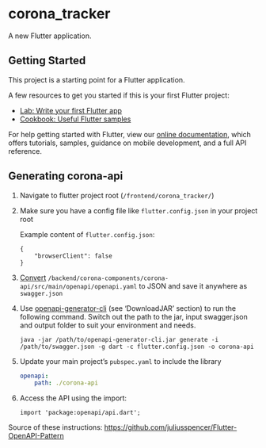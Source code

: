 # corona_tracker

A new Flutter application.

## Getting Started

This project is a starting point for a Flutter application.

A few resources to get you started if this is your first Flutter project:

- [Lab: Write your first Flutter app](https://flutter.dev/docs/get-started/codelab)
- [Cookbook: Useful Flutter samples](https://flutter.dev/docs/cookbook)

For help getting started with Flutter, view our
[online documentation](https://flutter.dev/docs), which offers tutorials,
samples, guidance on mobile development, and a full API reference.


## Generating corona-api
1. Navigate to flutter project root (`/frontend/corona_tracker/`)

2. Make sure you have a config file like `flutter.config.json` in your project root

   Example content of `flutter.config.json`:
   ```
   {
	   "browserClient": false
   }
   ```
 
3. [Convert](https://www.convertjson.com/yaml-to-json.htm) `/backend/corona-components/corona-api/src/main/openapi/openapi.yaml` to JSON and save it anywhere as `swagger.json`
   
4. Use [openapi-generator-cli](https://github.com/OpenAPITools/openapi-generator) (see ‘DownloadJAR’ section) to run the following command.
Switch out the path to the jar, input swagger.json and output folder to suit your environment and needs.
   ```
   java -jar /path/to/openapi-generator-cli.jar generate -i /path/to/swagger.json -g dart -c flutter.config.json -o corona-api
   ```

5. Update your main project’s `pubspec.yaml` to include the library
   ```yaml
   openapi:
       path: ./corona-api
   ```

6. Access the API using the import:
   ```dart2
   import 'package:openapi/api.dart';
   ```

Source of these instructions: https://github.com/juliusspencer/Flutter-OpenAPI-Pattern
